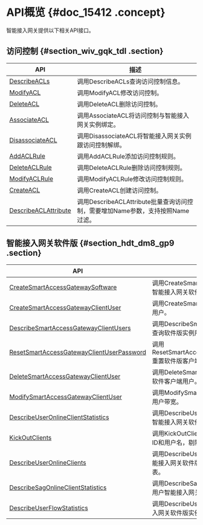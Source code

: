 # API概览 {#doc_15412 .concept}

智能接入网关提供以下相关API接口。

## 访问控制 {#section_wiv_gqk_tdl .section}

|API|描述|
|---|--|
|[DescribeACLs](~~112858~~)|调用DescribeACLs查询访问控制信息。|
|[ModifyACL](~~112860~~)|调用ModifyACL修改访问控制。|
|[DeleteACL](~~112862~~)|调用DeleteACL删除访问控制。|
|[AssociateACL](~~112863~~)|调用AssociateACL将访问控制与智能接入网关实例绑定。|
|[DisassociateACL](~~112865~~)|调用DisassociateACL将智能接入网关实例跟访问控制解绑。|
|[AddACLRule](~~112893~~)|调用AddACLRule添加访问控制规则。|
|[DeleteACLRule](~~112894~~)|调用DeleteACLRule删除访问控制规则。|
|[ModifyACLRule](~~112896~~)|调用ModifyACLRule修改访问控制规则。|
|[CreateACL](~~112536~~)|调用CreateACL创建访问控制。|
|[DescribeACLAttribute](~~112856~~)|调用DescribeACLAttribute批量查询访问控制，需要增加Name参数，支持按照Name过滤。|

## 智能接入网关软件版 {#section_hdt_dm8_gp9 .section}

|API|描述|
|---|--|
|[CreateSmartAccessGatewaySoftware](~~120540~~)|调用CreateSmartAccessGatewaySoftware创建智能接入网关软件版。|
|[CreateSmartAccessGatewayClientUser](~~120685~~)|调用CreateSmartAccessGatewayClientUser创建用户。|
|[DescribeSmartAccessGatewayClientUsers](~~120687~~)|调用DescribeSmartAccessGatewayClientUsers查询软件版实例用户列表。|
|[ResetSmartAccessGatewayClientUserPassword](~~120704~~)|调用ResetSmartAccessGatewayClientUserPassword重置软件版客户端密码。|
|[DeleteSmartAccessGatewayClientUser](~~120712~~)|调用DeleteSmartAccessGatewayClientUser删除软件客户端用户。|
|[ModifySmartAccessGatewayClientUser](~~120713~~)|调用ModifySmartAccessGatewayClientUser修改用户带宽。|
|[DescribeUserOnlineClientStatistics](~~120719~~)|调用DescribeUserOnlineClientStatistics查询指定智能接入网关软件版实例用户数统计。|
|[KickOutClients](~~120728~~)|调用KickOutClients根据智能接入网关软件版实例ID和用户名，剔除在线连接。|
|[DescribeUserOnlineClients](~~120729~~)|调用DescribeUserOnlineClients根据用户名和智能接入网关软件版实例ID查询指定用户在线连接列表。|
|[DescribeSagOnlineClientStatistics](~~120717~~)|调用DescribeSagOnlineClientStatistics查询当前用户智能接入网关软件版实例在线连接数据。|
|[DescribeUserFlowStatistics](~~120730~~)|调用DescribeUserOnlineClients查询指定智能接入网关软件版实例下用户的流量统计。|

